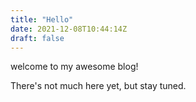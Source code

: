 ```yaml
---
title: "Hello"
date: 2021-12-08T10:44:14Z
draft: false
---
```


welcome to my awesome blog!

There's not much here yet, but stay tuned.